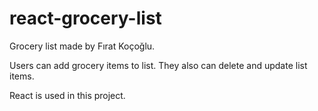 # react-grocery-list

Grocery list made by Fırat Koçoğlu.

Users can add grocery items to list. They also can delete and update list items.

React is used in this project.

